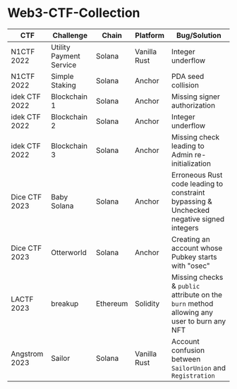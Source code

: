 # Web3-CTF-Collection

| **CTF**       | **Challenge**           | **Chain** | **Platform** | **Bug/Solution**                                    |
|---------------|-------------------------|-----------|--------------|-----------------------------------------------------|
| N1CTF 2022    | Utility Payment Service | Solana    | Vanilla Rust | Integer underflow                                   |
| N1CTF 2022    | Simple Staking          | Solana    | Anchor       | PDA seed collision                                  |
| idek CTF 2022 | Blockchain 1            | Solana    | Anchor       | Missing signer authorization                        |
| idek CTF 2022 | Blockchain 2            | Solana    | Anchor       | Integer underflow                                   |
| idek CTF 2022 | Blockchain 3            | Solana    | Anchor       | Missing check leading to Admin re-initialization    |
| Dice CTF 2023 | Baby Solana             | Solana    | Anchor       | Erroneous Rust code leading to constraint bypassing & Unchecked negative signed integers |
| Dice CTF 2023 | Otterworld              | Solana    | Anchor       | Creating an account whose Pubkey starts with "osec" |
| LACTF 2023    | breakup                 | Ethereum  | Solidity     | Missing checks & `public` attribute on the `burn` method allowing any user to burn any NFT |
| Angstrom 2023 | Sailor                  | Solana    | Vanilla Rust | Account confusion between `SailorUnion` and `Registration` |